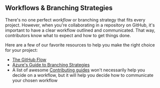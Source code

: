 ## Workflows & Branching Strategies 

There's no one perfect *workflow* or branching strategy that fits every project. However, when you're collaborating in a repository on GitHub, it's important to have a clear workflow outlined and communicated. That way, contributors know what to expect and how to get things done. 

Here are a few of our favorite resources to help you make the right choice for your project: 
- [The GitHub Flow](https://guides.github.com/introduction/flow/)
- [Azure's Guide to Branching Strategies](https://docs.microsoft.com/en-us/azure/devops/repos/git/git-branching-guidance?view=azure-devops)
- A list of awesome [Contributing guides](https://github.com/mntnr/awesome-contributing) won't necessarily help you decide on a workflow, but it will help you decide how to communicate your chosen workflow
